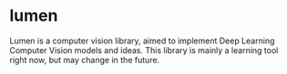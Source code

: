 # lumen

Lumen is a computer vision library, aimed to implement Deep Learning Computer Vision models and ideas. This library is mainly a learning tool right now, but may change in the future.


